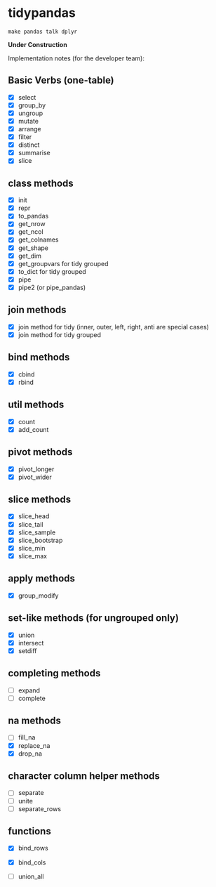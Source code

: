 # tidypandas
`make pandas talk dplyr`

**Under Construction**

Implementation notes (for the developer team):

## Basic Verbs (one-table)

- [x] select
- [x] group_by
- [x] ungroup
- [x] mutate
- [x] arrange
- [x] filter
- [x] distinct
- [x] summarise
- [x] slice

## class methods

- [x] init
- [x] repr
- [x] to_pandas
- [x] get_nrow
- [x] get_ncol
- [x] get_colnames
- [x] get_shape
- [x] get_dim
- [x] get_groupvars for tidy grouped
- [x] to_dict for tidy grouped
- [x] pipe
- [x] pipe2 (or pipe_pandas)

## join methods

- [x] join method for tidy (inner, outer, left, right, anti are special cases)
- [x] join method for tidy grouped

## bind methods

- [x] cbind
- [x] rbind

## util methods

- [x] count
- [x] add_count
 
## pivot methods

- [x] pivot_longer
- [x] pivot_wider

## slice methods

- [x] slice_head
- [x] slice_tail
- [x] slice_sample
- [x] slice_bootstrap
- [x] slice_min
- [x] slice_max

## apply methods

- [x] group_modify

## set-like methods (for ungrouped only)

- [x] union
- [x] intersect
- [x] setdiff

## completing methods

- [ ] expand
- [ ] complete

## na methods

- [ ] fill_na
- [x] replace_na
- [x] drop_na

## character column helper methods

- [ ] separate
- [ ] unite
- [ ] separate_rows

## functions

- [x] bind_rows
- [x] bind_cols
- [ ] union_all


